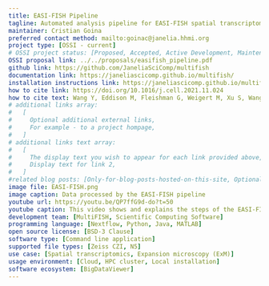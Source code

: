 ```yaml
---
title: EASI-FISH Pipeline
tagline: Automated analysis pipeline for EASI-FISH spatial transcriptomics data
maintainer: Cristian Goina
preferred contact method: mailto:goinac@janelia.hhmi.org
project type: [OSSI - current]
# OSSI project status: [Proposed, Accepted, Active Development, Maintenance]
OSSI proposal link: ../../proposals/easifish_pipeline.pdf
github link: https://github.com/JaneliaSciComp/multifish
documentation link: https://janeliascicomp.github.io/multifish/
installation instructions link: https://janeliascicomp.github.io/multifish/QuickStart.html
how to cite link: https://doi.org/10.1016/j.cell.2021.11.024
how to cite text: Wang Y, Eddison M, Fleishman G, Weigert M, Xu S, Wang T, Rokicki K, Goina C, Henry FE, Lemire AL, Schmidt U, Yang H, Svoboda K, Myers EW, Saalfeld S, Korff W, Sternson SM, Tillberg PW. EASI-FISH for thick tissue defines lateral hypothalamus spatio-molecular organization. Cell. 2021 Dec 22; 184(26):6361-6377.e24.
# additional links array:
#   [
#     Optional additional external links,
#     For example - to a project hompage,
#   ]
# additional links text array:
#   [
#     The display text you wish to appear for each link provided above,
#     Display text for link 2,
#   ]
#related blog posts: [Only-for-blog-posts-hosted-on-this-site, Optional-file-name]
image file: EASI-FISH.png
image caption: Data processed by the EASI-FISH pipeline
youtube url: https://youtu.be/QP7ffG9d-do?t=50
youtube caption: This video shows and explains the steps of the EASI-FISH pipe as well as a brief overview of the data input and output formats
development team: [MultiFISH, Scientific Computing Software]
programming language: [Nextflow, Python, Java, MATLAB]
open source license: [BSD-3 Clause]
software type: [Command line application]
supported file types: [Zeiss CZI, N5]
use case: [Spatial transcriptomics, Expansion microscopy (ExM)]
usage environment: [Cloud, HPC cluster, Local installation]
software ecosystem: [BigDataViewer]
---
```

